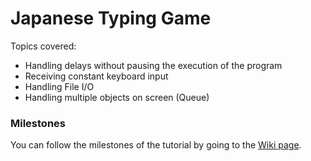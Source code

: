 # Japanese Typing Game

Topics covered:
- Handling delays without pausing the execution of the program
- Receiving constant keyboard input
- Handling File I/O
- Handling multiple objects on screen (Queue)

### Milestones
You can follow the milestones of the tutorial by going to the [Wiki page](https://github.com/iptp/Japanese-Typing-Game/wiki).
